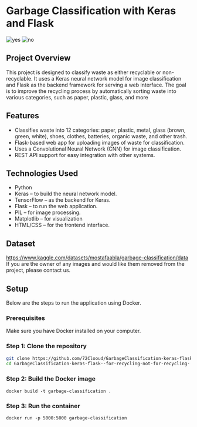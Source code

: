 # Garbage Classification with Keras and Flask
![yes](https://github.com/user-attachments/assets/22d48842-3115-4ddf-9091-c22b9130713c)
![no](https://github.com/user-attachments/assets/eb76007e-0440-4dda-808a-686125b9be64)
## Project Overview
This project is designed to classify waste as either recyclable or non-recyclable. It uses a Keras neural network model for image classification and Flask as the backend framework for serving a web interface. The goal is to improve the recycling process by automatically sorting waste into various categories, such as paper, plastic, glass, and more
## Features
- Classifies waste into 12 categories: paper, plastic, metal, glass (brown, green, white), shoes, clothes, batteries, organic waste, and other trash.
- Flask-based web app for uploading images of waste for classification.
- Uses a Convolutional Neural Network (CNN) for image classification.
- REST API support for easy integration with other systems.
## Technologies Used
- Python
- Keras – to build the neural network model.
- TensorFlow – as the backend for Keras.
- Flask – to run the web application.
- PIL – for image processing.
- Matplotlib – for visualization
- HTML/CSS – for the frontend interface.
## Dataset
https://www.kaggle.com/datasets/mostafaabla/garbage-classification/data
If you are the owner of any images and would like them removed from the project, please contact us.
## Setup
Below are the steps to run the application using Docker.
### Prerequisites
Make sure you have Docker installed on your computer.
### Step 1: Clone the repository
```bash
git clone https://github.com/72Clooud/GarbageClassification-keras-flask--for-recycling-not-for-recycling-.git
cd GarbageClassification-keras-flask--for-recycling-not-for-recycling-
```
### Step 2: Build the Docker image
`docker build -t garbage-classification .`
### Step 3: Run the container
`docker run -p 5000:5000 garbage-classification`
